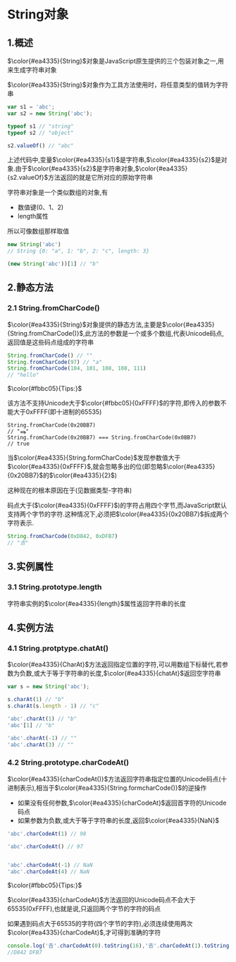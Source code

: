 # String对象

## 1.概述

$\color{#ea4335}{String}$对象是JavaScript原生提供的三个包装对象之一,用来生成字符串对象

$\color{#ea4335}{String}$对象作为工具方法使用时，将任意类型的值转为字符串

```js
var s1 = 'abc';
var s2 = new String('abc');

typeof s1 // "string"
typeof s2 // "object"

s2.valueOf() // "abc"
```

上述代码中,变量$\color{#ea4335}{s1}$是字符串,$\color{#ea4335}{s2}$是对象.由于$\color{#ea4335}{s2}$是字符串对象,$\color{#ea4335}{s2.valueOf}$方法返回的就是它所对应的原始字符串

字符串对象是一个类似数组的对象,有

- 数值键(0、1、2)
- length属性

所以可像数组那样取值

```js
new String('abc')
// String {0: "a", 1: "b", 2: "c", length: 3}

(new String('abc'))[1] // "b"
```

## 2.静态方法

### 2.1 String.fromCharCode()

$\color{#ea4335}{String}$对象提供的静态方法,主要是$\color{#ea4335}{String.fromCharCode()}$,此方法的参数是一个或多个数组,代表Unicode码点,返回值是这些码点组成的字符串

```js
String.fromCharCode() // ""
String.fromCharCode(97) // "a"
String.fromCharCode(104, 101, 108, 108, 111)
// "hello"
```

$\color{#fbbc05}{Tips:}$

该方法不支持Unicode大于$\color{#fbbc05}{0xFFFF}$的字符,即传入的参数不能大于0xFFFF(即十进制的65535)

```JS
String.fromCharCode(0x20BB7)
// "ஷ"
String.fromCharCode(0x20BB7) === String.fromCharCode(0x0BB7)
// true
```

当$\color{#ea4335}{String.formCharCode}$发现参数值大于$\color{#ea4335}{0xFFFF}$,就会忽略多出的位(即忽略$\color{#ea4335}{0x20BB7}$的$\color{#ea4335}{2}$)

这种现在的根本原因在于(见数据类型-字符串)

码点大于($\color{#ea4335}{0xFFFF}$)的字符占用四个字节,而JavaScript默认支持两个字节的字符.这种情况下,必须把$\color{#ea4335}{0x20BB7}$拆成两个字符表示.

```js
String.fromCharCode(0xD842, 0xDFB7)
// "𠮷"
```

## 3.实例属性

### 3.1 String.prototype.length

字符串实例的$\color{#ea4335}{length}$属性返回字符串的长度

## 4.实例方法

### 4.1 String.protptype.chatAt()

$\color{#ea4335}{CharAt}$方法返回指定位置的字符,可以用数组下标替代,若参数为负数,或大于等于字符串的长度,$\color{#ea4335}{chatAt}$返回空字符串

```js
var s = new String('abc');

s.charAt(1) // "b"
s.charAt(s.length - 1) // "c"

'abc'.charAt(1) // "b"
'abc'[1] // "b"

'abc'.charAt(-1) // ""
'abc'.charAt(3) // ""
```

### 4.2 String.prototype.charCodeAt()

$\color{#ea4335}{charCodeAt()}$方法返回字符串指定位置的Unicode码点(十进制表示),相当于$\color{#ea4335}{String.formcharCode()}$的逆操作

- 如果没有任何参数,$\color{#ea4335}{charCodeAt}$返回首字符的Unicode码点
- 如果参数为负数,或大于等于字符串的长度,返回$\color{#ea4335}{NaN}$

```js
'abc'.charCodeAt(1) // 98

'abc'.charCodeAt() // 97


'abc'.charCodeAt(-1) // NaN
'abc'.charCodeAt(4) // NaN
```

$\color{#fbbc05}{Tips:}$

$\color{#ea4335}{charCodeAt}$方法返回的Unicode码点不会大于65535(0xFFFF),也就是说,只返回两个字节的字符的码点

如果遇到码点大于65535的字符(四个字节的字符),必须连续使用两次$\color{#ea4335}{charCodeAt}$,才可得到准确的字符

```js
console.log('𠮷'.charCodeAt(0).toString(16),'𠮷'.charCodeAt(1).toString(16));
//D842 DFB7
```
